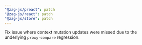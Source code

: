 ```yaml
---
"@zag-js/preact": patch
"@zag-js/react": patch
"@zag-js/store": patch
---
```


Fix issue where context mutation updates were missed due to the underlying `proxy-compare` regression.
